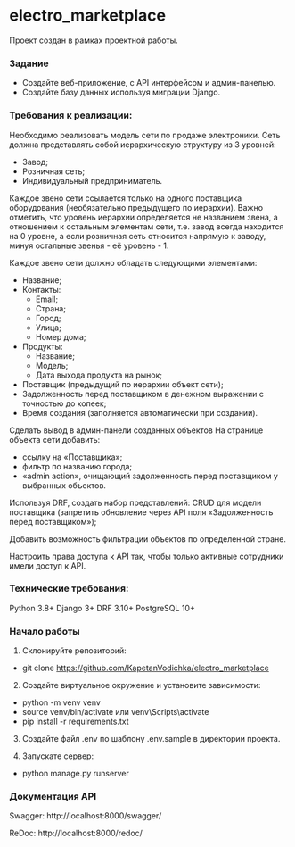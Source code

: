 # electro_marketplace

Проект создан в рамках проектной работы.

### Задание
- Создайте веб-приложение, с API интерфейсом и админ-панелью.
- Создайте базу данных используя миграции Django.

### Требования к реализации:

Необходимо реализовать модель сети по продаже электроники.
Сеть должна представлять собой иерархическую структуру из 3 уровней:

- Завод;
- Розничная сеть;
- Индивидуальный предприниматель.

Каждое звено сети ссылается только на одного поставщика оборудования (необязательно предыдущего по иерархии). Важно
отметить, что уровень иерархии определяется не названием звена, а отношением к остальным элементам сети, т.е. завод
всегда находится на 0 уровне, а если розничная сеть относится напрямую к заводу, минуя остальные звенья - её уровень - 1.

Каждое звено сети должно обладать следующими элементами:
- Название;
- Контакты:
    - Email;
    - Страна;
    - Город;
    - Улица;
    - Номер дома;
- Продукты:
    - Название;
    - Модель;
    - Дата выхода продукта на рынок;
- Поставщик (предыдущий по иерархии объект сети);
- Задолженность перед поставщиком в денежном выражении с точностью до копеек;
- Время создания (заполняется автоматически при создании).

Сделать вывод в админ-панели созданных объектов
На странице объекта сети добавить:
- ссылку на «Поставщика»;
- фильтр по названию города;
- «admin action», очищающий задолженность перед поставщиком у выбранных объектов.

Используя DRF, создать набор представлений:
CRUD для модели поставщика (запретить обновление через API поля «Задолженность перед поставщиком»);

Добавить возможность фильтрации объектов по определенной стране.

Настроить права доступа к API так, чтобы только активные сотрудники имели доступ к API.

### Технические требования:
Python 3.8+
Django 3+
DRF 3.10+
PostgreSQL 10+

### Начало работы

1. Склонируйте репозиторий:
 - git clone https://github.com/KapetanVodichka/electro_marketplace

2. Создайте виртуальное окружение и установите зависимости:
 - python -m venv venv
 - source venv/bin/activate или venv\Scripts\activate
 - pip install -r requirements.txt

3. Создайте файл .env по шаблону .env.sample в директории проекта.

4. Запускате сервер:
 - python manage.py runserver

### Документация API
Swagger: http://localhost:8000/swagger/

ReDoc: http://localhost:8000/redoc/